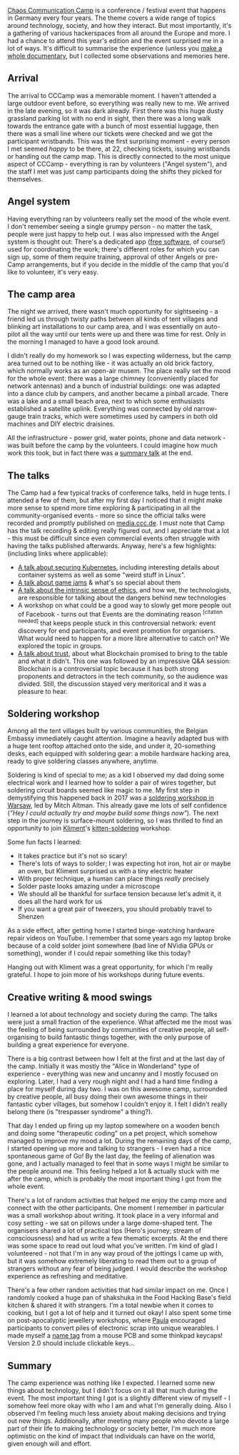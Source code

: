 <!--
.. title: Chaos Communication Camp 2019
.. slug: chaos-communication-camp-2019
.. date: 2019-09-18 15:22:40 UTC
.. tags:
.. category:
.. link:
.. description:
.. type: text
-->

[Chaos Communication Camp](https://events.ccc.de/camp/2019/wiki/Main_Page) is a conference / festival event that happens in Germany every four years. The theme covers a wide range of topics around technology, society, and how they interact. But most importantly, it's a gathering of various hackerspaces from all around the Europe and more. I had a chance to attend this year's edition and the event surprised me in a lot of ways. It's difficult to summarise the experience (unless you [make a whole documentary](https://sandratrostel.de/projects/acw/), but I collected some observations and memories here.

<!--more-->

## Arrival

The arrival to CCCamp was a memorable moment. I haven't attended a large outdoor event before, so everything was really new to me. We arrived in the late evening, so it was dark already. First there was this huge dusty grassland parking lot with no end in sight, then there was a long walk towards the entrance gate with a bunch of most essential luggage, then there was a small line where our tickets were checked and we got the participant wristbands. This was the first surprising moment - every person I met seemed *happy* to be there, at 22, checking tickets, issuing wristbands or handing out the camp map. This is directly connected to the most unique aspect of CCCamp - everything is ran by volunteers ("Angel system"), and the staff I met was just camp participants doing the shifts they picked for themselves.

## Angel system

Having everything ran by volunteers really set the mood of the whole event. I don't remember  seeing a single grumpy person - no matter the task, people were just happy to help out. I was also impressed with the Angel system is thought out: There's a dedicated app ([free software](https://engelsystem.de/index_en.php), of course!) used for coordinating the work; there's different roles for which you can sign up, some of them require training, approval of other Angels or pre-Camp arrangements, but if you decide in the middle of the camp that you'd like to volunteer, it's very easy.

## The camp area

The night we arrived, there wasn't much opportunity for sightseeing - a friend led us through twisty paths between all kinds of tent villages and blinking art installations to our camp area, and I was essentially on auto-pilot all the way until our tents were up and there was time for rest. Only in the morning I managed to have a good look around.

I didn't really do my homework so I was expecting wilderness, but the camp area turned out to be nothing like - it was actually an old brick factory, which normally works as an open-air musem. The place really set the mood for the whole event: there was a large chimney (conveniently placed for network antennas) and a bunch of industrial buildings: one was adapted into a dance club by campers, and another became a pinball arcade. There was a lake and a small beach area, next to which some enthusiasts established a satellite uplink. Everything was connected by old narrow-gauge train tracks, which were sometimes used by campers in both old machines and DIY electric draisines.

All the infrastructure - power grid, water points, phone and data network - was built before the camp by the volunteers. I could imagine how much work this took, but in fact there was a [summary talk](https://media.ccc.de/v/Camp2019-10390-infrastructure_review) at the end.

## The talks

The Camp had a few typical tracks of conference talks, held in huge tents. I attended a few of them, but after my first day I noticed that it might make more sense to spend more time exploring & participating in all the community-organised events - more so since the official talks were recorded and promptly published on [media.ccc.de](https://media.ccc.de/). I must note that Camp has the talk recording & editing really figured out, and I appreciate that a lot - this must be difficult since even commercial events often struggle with having the talks published afterwards. Anyway, here's a few highlights: (including links where applicable):

- [A talk about securing Kubernetes](https://media.ccc.de/v/Camp2019-10178-hacking_containers_and_kubernetes), including interesting details about container systems as well as some "weird stuff in Linux".
- [A talk about game jams](https://media.ccc.de/v/Camp2019-10278-making_video_games_in_a_weekend) & what's so special about them
- [A talk about the intrinsic sense of ethics](https://media.ccc.de/v/Camp2019-10251-why_nobody_cares_and_only_you_can_save_the_world), and how we, the technologists, are responsible for talking about the dangers behind new technologies
- A workshop on what could be a good way to slowly get more people out of Facebook - turns out that Events are the dominating reason <sup>[citation needed]</sup> that keeps people stuck in this controversial network: event discovery for end participants, and event promotion for organisers. What would need to happen for a more libre alternative to catch on? We explored the topic in groups.
- [A talk about trust](https://media.ccc.de/v/thms-39-blockchain-proof-of-ignorance), about what Blockchain promised to bring to the table and what it didn't. This one was followed by an impressive Q&A session: Blockchain is a controversial topic because it has both strong proponents and detractors in the tech community, so the audience was divided. Still, the discussion stayed very meritorical and it was a pleasure to hear.

## Soldering workshop

Among all the tent villages built by various communities, the Belgian Embassy immediately caught attention. Imagine a heavily adapted bus with a huge tent rooftop attached onto the side, and under it, 20-something desks, each equipped with soldering gear: a mobile hardware hacking area, ready to give soldering classes anywhere, anytime.

Soldering is kind of special to me; as a kid I observed my dad doing some electrical work and I learned how to solder a pair of wires together, but soldering circuit boards seemed like magic to me. My first step in demystifying this happened back in 2017 was a [soldering workshop in Warsaw](https://alxd.org/mitch-altmans-hacker-trip-to-poland.html), led by Mitch Altman. This already gave me lots of self confidence (*"Hey I could actually try and maybe build some things now"*). The next step in the journey is surface-mount soldering, so I was thrilled to find an opportunity to join [Kliment](https://0xfb.com/)'s [kitten-soldering](https://github.com/kliment/catws) workshop.

Some fun facts I learned:

- It takes practice but it's not so scary!
- There's lots of ways to solder; I was expecting hot iron, hot air or maybe an oven, but Kliment surprised us with a tiny electric heater
- With proper technique, a human can place things _really_ precisely
- Solder paste looks amazing under a microscope
- We should all be thankful for surface tension because let's admit it, it does all the hard work for us
- If you want a great pair of tweezers, you should probably travel to Shenzen

As a side effect, after getting home I started binge-watching hardware repair videos on YouTube. I remember that some years ago my laptop broke because of a cold solder joint somewhere (bad line of NVidia GPUs or something), wonder if I could repair something like this today?

Hanging out with Kliment was a great opportunity, for which I'm really grateful. I hope to join more of his workshops during future events.

## Creative writing & mood swings

I learned a lot about technology and society during the camp. The talks were just a small fraction of the experience. What affected me the most was the feeling of being surrounded by communities of creative people, all self-organising to build fantastic things together, with the only purpose of building a great experience for everyone.

There is a big contrast between how I felt at the first and at the last day of the camp. Initially it was mostly the "Alice in Wonderland" type of experience - everything was new and uncanny and I mostly focused on exploring. Later, I had a very rough night and I had a hard time finding a place for myself during day two. I was on this awesome camp, surrounded by creative people, all busy doing their own awesome things in their fantastic cyber villages, but somehow I couldn't enjoy it. I felt I didn't really belong there (is "trespasser syndrome" a thing?).

That day I ended up firing up my laptop somewhere on a wooden bench and doing some "therapeutic coding" on a pet project, which somehow managed to improve my mood a lot. During the remaining days of the camp, I started opening up more and talking to strangers - I even had a nice spontaneous game of Go! By the last day, the feeling of alienation was gone, and I actually managed to feel that in some ways I might be similar to the people around me. This feeling helped a lot & actually stuck with me after the camp, which is probably the most important thing I got from the whole event.

There's a lot of random activities that helped me enjoy the camp more and connect with the other participants. One moment I remember in particular was a small workshop about writing. It took place in a very informal and cosy setting - we sat on pillows under a large dome-shaped tent. The organisers shared a lot of practical tips (Hero's journey; stream of consciousness) and had us write a few thematic excerpts. At the end there was some space to read out loud what you've written. I'm kind of glad I volunteered - not that I'm in any way proud of the jottings I came up with, but it was somehow extremely liberating to read them out to a group of strangers without any fear of being judged. I would describe the workshop experience as refreshing and meditative.

There's a few other random activities that had similar impact on me. Once I randomly cooked a huge pan of shakshuka in the Food Hacking Base's field kitchen & shared it with strangers. I'm a total newbie when it comes to cooking, but I got a lot of help and it turned out okay! I also spent some time on post-apocalyptic jewellery workshops, where [Paula](https://p0stap0calyptic.wordpress.com/) encouraged participants to convert piles of electronic scrap into unique wearables. I made myself a [name tag](https://p0stap0calyptic.files.wordpress.com/2019/09/p1170747.jpg) from a mouse PCB and some thinkpad keycaps! Version 2.0 should include clickable keys...

## Summary

The camp experience was nothing like I expected. I learned some new things about technology, but I didn't focus on it all that much during the event. The most important thing I got is a slightly different view of myself - I somehow feel more okay with who I am and what I'm generally doing. Also I observed I'm feeling much less anxiety about making decisions and trying out new things. Additionally, after meeting many people who devote a large part of their life to making technology or society better, I'm much more optimistic on the kind of impact that individuals can have on the world, given enough will and effort.

